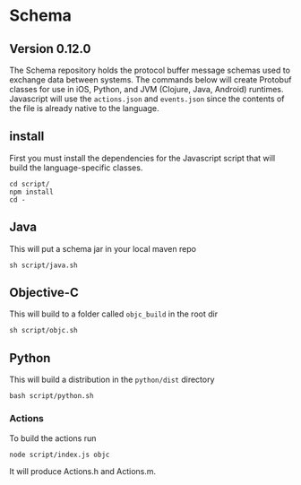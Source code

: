 # Schema

## Version 0.12.0

The Schema repository holds the protocol buffer message schemas used to exchange data between systems.
The commands below will create Protobuf classes for use in iOS, Python, and JVM (Clojure, Java, Android) runtimes.
Javascript will use the `actions.json` and `events.json` since the contents of the file is already native to the language.

## install
First you must install the dependencies for the Javascript script that
will build the language-specific classes.

```
cd script/
npm install
cd -
```

## Java
This will put a schema jar in your local maven repo

```
sh script/java.sh
```

## Objective-C
This will build to a folder called `objc_build` in the root dir

```
sh script/objc.sh
```

## Python
This will build a distribution in the `python/dist` directory

```
bash script/python.sh
```

### Actions
To build the actions run
```
node script/index.js objc
```
It will produce Actions.h and Actions.m.
